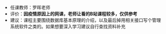 * 任课教师：罗晖老师
* 评价：**因疫情原因上的网课，老师让看的B站课程较多，仅供参考**
* 建议：课程主要围绕数据库基本原理的介绍，以及最后掉用相关接口写个管理系统软件之类的。如果想要深入学习建议自行查找资料补充
